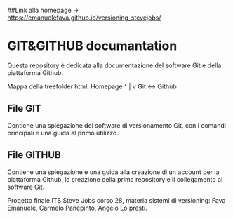##Link alla homepage -> https://emanuelefava.github.io/versioning_stevejobs/
# GIT&GITHUB documantation
Questa repository è dedicata alla documentazione del software Git e della piattaforma Github.

Mappa della treefolder html: 
       Homepage 
           ^
           |
           v
      Git <-> Github

## File GIT
Contiene una spiegazione del software di versionamento Git, con i comandi principali e una guida al primo utilizzo. 

## File GITHUB
Contiene una spiegazione e una guida alla creazione di un account per la piattaforma Github, la creazione della prima repository e il collegamento al software Git. 




Progetto finale ITS Steve Jobs corso 28, materia sistemi di versioning: Fava Emanuele, Carmelo Panepinto, Angelo Lo presti.

